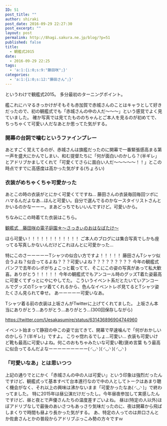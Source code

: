 ```yaml
---
ID: 51
post_title: ""
author: shiraki
post_date: 2016-09-29 22:27:30
post_excerpt: ""
layout: post
permalink: http://8hagi.sakura.ne.jp/blog/?p=51
published: false
title:
  - 観艦式2015
date:
  - 2016-09-29 22:25
tags:
  - 'a:1:{i:0;s:9:"藤田咲";}'
categories:
  - 'a:1:{i:0;s:12:"藤田さん";}'
---
```

というわけで観艦式2015。
多分最初のターニングポイント。

艦これにハマるきっかけがそもそも赤加賀で赤城さんのことはキャラとして好きだったので、初の観艦式でも「赤城さんの中の人だ～～～」という感覚でよく見ていました。
確か写真では見てたもののちゃんとご本人を見るのが初めてで、ちっちゃくて可愛い人だなあとか思ってた気がする。

### 開幕の台詞で噛むというファインプレー

あとすごく覚えてるのが、赤城さんは旗艦だったのに開幕で一番緊張感高まる第一声を盛大にかんでしまい、和む提督たちに「何が面白いのかしら？(半ギレ」とアドリブかましてくれて「可愛くてさらに面白い人だ～～～～～！！」とこの時点ですでに高感度は高かった気がする(ちょろい)

### 衣装がめちゃくちゃ可愛かった

あとこの時の衣装がとにかく可愛くてですね…
藤田さんの衣装毎回毎回ツボにハマるんだよなあ…ほんと可愛い。自分で選んでるのかなースタイリストさんとかいるのかなーーー。まあどっちでもいいんですけど。可愛いから。

ちなみにこの時着てた衣装はこちら。

[観艦式　藤田咲の電子庭園☆～さっきぃのおはなばたけ～][9fcab9fc]

  [9fcab9fc]: http://yaplog.jp/saki-ohana/archive/5906 "観艦式2015"

ほら可愛い！！！！！！！！！！！！
ご本人のブログには集合写真でしかも座ってる写真しかないんだけどこれほんとに可愛かった…

特にこのさーーーーーTシャツの似合い方ですよ！！！！！
藤田さんTシャツ似合うよね？似合ってるよね？？？可愛いよね？？？？？？？？？
今年の観艦式パンフで去年のレポがちょこっと載ってて、そこにこの姿の写真があって私大歓喜。ありがとう！！！！！
今年の観艦式でもアンコール時のグッズT着た姿最高に可愛くてずっとにやにやしてた。
こういうイベント系だとたいていアンコールでグッズのTシャツ着てくれるから、色んなイベントレポ見てるとTシャツ姿たくさん見られて幸せ。
あーーーーー可愛いなあ。

Tシャツ着る前の衣装は上坂さんがTwitterに上げてくれてました。
上坂さん本当にありがとう…ありがとう…ありがとう…(300回保存しながら)

https://twitter.com/Uesakasumire/status/631436896904744960


イベント始まって静寂の中この姿で出てきて、開幕で早速噛んで「何がおかしいのかしら？(半ギレ)」ですよ。
こりゃ惚れるでしょ…可愛い…
衣装も可愛いけど靴も最高に可愛いよね。何このおもちゃみたいな可愛い靴(褒め言葉
もう最高に似合ってるんだよなーーーーーーーーー( ◜◡◝ )( ◜◡◝ )( ◜◡◝ )

### 「可愛いなあ」とは思いつつ

上記の通りでとにかく「赤城さんの中の人は可愛い」という印象は強烈だったんですけど、観艦式って基本すべて台本進行なので中の人としてトークはあまり聴く機会がなく、それ以上の興味は沸かないまま「可愛かったなあ( ◜◡◝ )」で終わってました。
特に2015年は昼公演だけだったし。今年昼夜参加して実感したんですけど、昼と夜とで声優さんたちの温度差すごいよね。
昼は(特定の人以外)ほぼアドリブなしで最後のあいさつもあっさり気味だったのに、夜は開幕から飛ばしまくりで時間も昼より長かった気がする。
あ、特定の人ってのは井口さんとか佐倉さんとかの普段からアドリブぶっこみ勢の方々ですｗ
